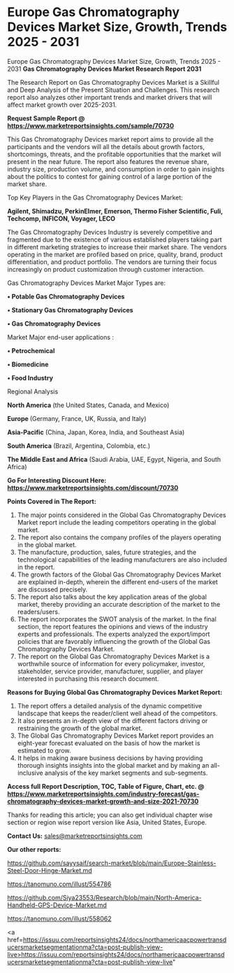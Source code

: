 # Europe Gas Chromatography Devices Market Size, Growth, Trends 2025 - 2031
Europe Gas Chromatography Devices Market Size, Growth, Trends 2025 - 2031
<strong>Gas Chromatography Devices Market Research Report 2031</strong>

The Research Report on Gas Chromatography Devices Market is a Skillful and Deep Analysis of the Present Situation and Challenges. This research report also analyzes other important trends and market drivers that will affect market growth over 2025-2031.

<strong>Request Sample Report @ <a href=https://www.marketreportsinsights.com/sample/70730>https://www.marketreportsinsights.com/sample/70730</a></strong>

This Gas Chromatography Devices market report aims to provide all the participants and the vendors will all the details about growth factors, shortcomings, threats, and the profitable opportunities that the market will present in the near future. The report also features the revenue share, industry size, production volume, and consumption in order to gain insights about the politics to contest for gaining control of a large portion of the market share.

Top Key Players in the Gas Chromatography Devices Market:

<strong>Agilent, Shimadzu, PerkinElmer, Emerson, Thermo Fisher Scientific, Fuli, Techcomp, INFICON, Voyager, LECO</strong>

The Gas Chromatography Devices Industry is severely competitive and fragmented due to the existence of various established players taking part in different marketing strategies to increase their market share. The vendors operating in the market are profiled based on price, quality, brand, product differentiation, and product portfolio. The vendors are turning their focus increasingly on product customization through customer interaction.

Gas Chromatography Devices Market Major Types are:

<strong>• Potable Gas Chromatography Devices

• Stationary Gas Chromatography Devices

• Gas Chromatography Devices</strong>

Market Major end-user applications :

<strong>• Petrochemical

• Biomedicine

• Food Industry</strong>

Regional Analysis

</u><strong><b>North America</b></strong> (the United States, Canada, and Mexico)

<strong><b>Europe </b></strong>(Germany, France, UK, Russia, and Italy)

<strong><b>Asia-Pacific</b></strong> (China, Japan, Korea, India, and Southeast Asia)

<strong><b>South America</b></strong> (Brazil, Argentina, Colombia, etc.)

<strong><b>The Middle East and Africa</b></strong> (Saudi Arabia, UAE, Egypt, Nigeria, and South Africa)

<strong>Go For Interesting Discount Here: <a href=https://www.marketreportsinsights.com/discount/70730>https://www.marketreportsinsights.com/discount/70730</a></strong>

<strong>Points Covered in The Report:</strong>
<ol>
  <li>The major points considered in the Global Gas Chromatography Devices Market report include the leading competitors operating in the global market.</li>
  <li>The report also contains the company profiles of the players operating in the global market.</li>
  <li>The manufacture, production, sales, future strategies, and the technological capabilities of the leading manufacturers are also included in the report.</li>
  <li>The growth factors of the Global Gas Chromatography Devices Market are explained in-depth, wherein the different end-users of the market are discussed precisely.</li>
  <li>The report also talks about the key application areas of the global market, thereby providing an accurate description of the market to the readers/users.</li>
  <li>The report incorporates the SWOT analysis of the market. In the final section, the report features the opinions and views of the industry experts and professionals. The experts analyzed the export/import policies that are favorably influencing the growth of the Global Gas Chromatography Devices Market.</li>
  <li>The report on the Global Gas Chromatography Devices Market is a worthwhile source of information for every policymaker, investor, stakeholder, service provider, manufacturer, supplier, and player interested in purchasing this research document.</li>
</ol>
<strong>Reasons for Buying Global Gas Chromatography Devices Market Report:</strong>

<ol>
  <li>The report offers a detailed analysis of the dynamic competitive landscape that keeps the reader/client well ahead of the competitors.</li>
  <li>It also presents an in-depth view of the different factors driving or restraining the growth of the global market.</li>
  <li>The Global Gas Chromatography Devices Market report provides an eight-year forecast evaluated on the basis of how the market is estimated to grow.</li>
  <li>It helps in making aware business decisions by having providing thorough insights insights into the global market and by making an all-inclusive analysis of the key market segments and sub-segments.</li>
</ol>
<strong>Access full Report Description, TOC, Table of Figure, Chart, etc. @ <a href=https://www.marketreportsinsights.com/industry-forecast/gas-chromatography-devices-market-growth-and-size-2021-70730>https://www.marketreportsinsights.com/industry-forecast/gas-chromatography-devices-market-growth-and-size-2021-70730</a></strong>


Thanks for reading this article; you can also get individual chapter wise section or region wise report version like Asia, United States, Europe.

<strong>Contact Us:</strong>
sales@marketreportsinsights.com

<strong>Our other reports:</strong>

<a href=https://github.com/sayysaif/search-market/blob/main/Europe-Stainless-Steel-Door-Hinge-Market.md>https://github.com/sayysaif/search-market/blob/main/Europe-Stainless-Steel-Door-Hinge-Market.md</a>

<a href=https://tanomuno.com/illust/554786>https://tanomuno.com/illust/554786</a>

<a href=https://github.com/Siya23553/Research/blob/main/North-America-Handheld-GPS-Device-Market.md>https://github.com/Siya23553/Research/blob/main/North-America-Handheld-GPS-Device-Market.md</a>

<a href=https://tanomuno.com/illust/558062>https://tanomuno.com/illust/558062</a>

<a href=https://issuu.com/reportsinsights24/docs/northamericaacpowertransducersmarketsegmentationma?cta=post-publish-view-live>https://issuu.com/reportsinsights24/docs/northamericaacpowertransducersmarketsegmentationma?cta=post-publish-view-live</a>"
